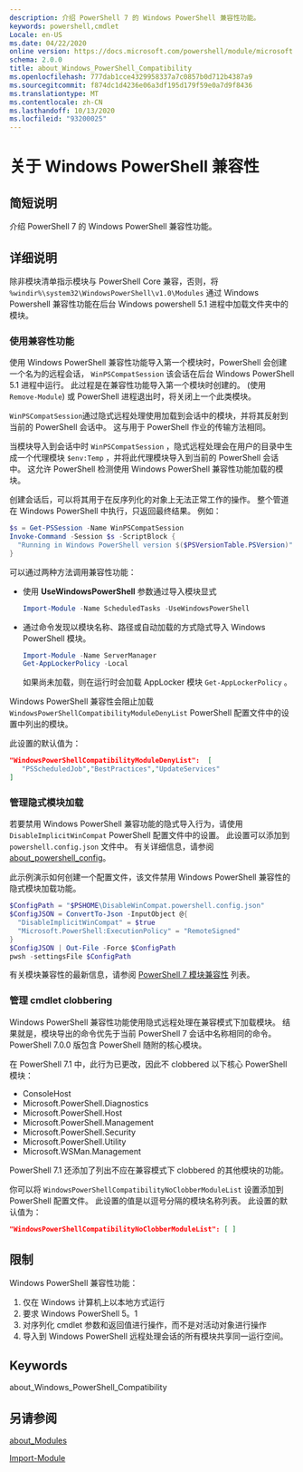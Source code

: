 ```yaml
---
description: 介绍 PowerShell 7 的 Windows PowerShell 兼容性功能。
keywords: powershell,cmdlet
Locale: en-US
ms.date: 04/22/2020
online version: https://docs.microsoft.com/powershell/module/microsoft.powershell.core/about/about_windows_powershell_compatibility?view=powershell-7&WT.mc_id=ps-gethelp
schema: 2.0.0
title: about_Windows_PowerShell_Compatibility
ms.openlocfilehash: 777dab1cce4329958337a7c0857b0d712b4387a9
ms.sourcegitcommit: f874dc1d4236e06a3df195d179f59e0a7d9f8436
ms.translationtype: MT
ms.contentlocale: zh-CN
ms.lasthandoff: 10/13/2020
ms.locfileid: "93200025"
---
```

# <a name="about-windows-powershell-compatibility"></a>关于 Windows PowerShell 兼容性

## <a name="short-description"></a>简短说明

介绍 PowerShell 7 的 Windows PowerShell 兼容性功能。

## <a name="long-description"></a>详细说明

除非模块清单指示模块与 PowerShell Core 兼容，否则，将 `%windir%\system32\WindowsPowerShell\v1.0\Modules` 通过 Windows Powershell 兼容性功能在后台 Windows powershell 5.1 进程中加载文件夹中的模块。

### <a name="using-the-compatibility-feature"></a>使用兼容性功能

使用 Windows PowerShell 兼容性功能导入第一个模块时，PowerShell 会创建一个名为的远程会话， `WinPSCompatSession` 该会话在后台 Windows PowerShell 5.1 进程中运行。 此过程是在兼容性功能导入第一个模块时创建的。  (使用 `Remove-Module`) 或 PowerShell 进程退出时，将关闭上一个此类模块。

`WinPSCompatSession`通过隐式远程处理使用加载到会话中的模块，并将其反射到当前的 PowerShell 会话中。 这与用于 PowerShell 作业的传输方法相同。

当模块导入到会话中时 `WinPSCompatSession` ，隐式远程处理会在用户的目录中生成一个代理模块 `$env:Temp` ，并将此代理模块导入到当前的 PowerShell 会话中。 这允许 PowerShell 检测使用 Windows PowerShell 兼容性功能加载的模块。

创建会话后，可以将其用于在反序列化的对象上无法正常工作的操作。 整个管道在 Windows PowerShell 中执行，只返回最终结果。 例如：

```powershell
$s = Get-PSSession -Name WinPSCompatSession
Invoke-Command -Session $s -ScriptBlock {
  "Running in Windows PowerShell version $($PSVersionTable.PSVersion)"
}
```

可以通过两种方法调用兼容性功能：

- 使用 **UseWindowsPowerShell** 参数通过导入模块显式

   ```powershell
   Import-Module -Name ScheduledTasks -UseWindowsPowerShell
   ```

- 通过命令发现以模块名称、路径或自动加载的方式隐式导入 Windows PowerShell 模块。

   ```powershell
   Import-Module -Name ServerManager
   Get-AppLockerPolicy -Local
   ```

   如果尚未加载，则在运行时会加载 AppLocker 模块  `Get-AppLockerPolicy` 。

Windows PowerShell 兼容性会阻止加载 `WindowsPowerShellCompatibilityModuleDenyList` PowerShell 配置文件中的设置中列出的模块。

此设置的默认值为：

```json
"WindowsPowerShellCompatibilityModuleDenyList":  [
   "PSScheduledJob","BestPractices","UpdateServices"
]
```

### <a name="managing-implicit-module-loading"></a>管理隐式模块加载

若要禁用 Windows PowerShell 兼容功能的隐式导入行为，请使用 `DisableImplicitWinCompat` PowerShell 配置文件中的设置。 此设置可以添加到 `powershell.config.json` 文件中。 有关详细信息，请参阅 [about_powershell_config](about_powershell_config.md)。

此示例演示如何创建一个配置文件，该文件禁用 Windows PowerShell 兼容性的隐式模块加载功能。

```powershell
$ConfigPath = "$PSHOME\DisableWinCompat.powershell.config.json"
$ConfigJSON = ConvertTo-Json -InputObject @{
  "DisableImplicitWinCompat" = $true
  "Microsoft.PowerShell:ExecutionPolicy" = "RemoteSigned"
}
$ConfigJSON | Out-File -Force $ConfigPath
pwsh -settingsFile $ConfigPath
```

有关模块兼容性的最新信息，请参阅 [PowerShell 7 模块兼容性](https://aka.ms/PSModuleCompat) 列表。

### <a name="managing-cmdlet-clobbering"></a>管理 cmdlet clobbering

Windows PowerShell 兼容性功能使用隐式远程处理在兼容模式下加载模块。 结果就是，模块导出的命令优先于当前 PowerShell 7 会话中名称相同的命令。 PowerShell 7.0.0 版包含 PowerShell 随附的核心模块。

在 PowerShell 7.1 中，此行为已更改，因此不 clobbered 以下核心 PowerShell 模块：

- ConsoleHost
- Microsoft.PowerShell.Diagnostics
- Microsoft.PowerShell.Host
- Microsoft.PowerShell.Management
- Microsoft.PowerShell.Security
- Microsoft.PowerShell.Utility
- Microsoft.WSMan.Management

PowerShell 7.1 还添加了列出不应在兼容模式下 clobbered 的其他模块的功能。

你可以将 `WindowsPowerShellCompatibilityNoClobberModuleList` 设置添加到 PowerShell 配置文件。 此设置的值是以逗号分隔的模块名称列表。 此设置的默认值为：

```json
"WindowsPowerShellCompatibilityNoClobberModuleList": [ ]
```

## <a name="limitations"></a>限制

Windows PowerShell 兼容性功能：

1. 仅在 Windows 计算机上以本地方式运行
1. 要求 Windows PowerShell 5。1
1. 对序列化 cmdlet 参数和返回值进行操作，而不是对活动对象进行操作
1. 导入到 Windows PowerShell 远程处理会话的所有模块共享同一运行空间。

## <a name="keywords"></a>Keywords

about_Windows_PowerShell_Compatibility

## <a name="see-also"></a>另请参阅

[about_Modules](about_Modules.md)

[Import-Module](xref:Microsoft.PowerShell.Core.Import-Module)
